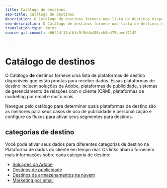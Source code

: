 ```yaml
---
title: Catálogo de destinos
seo-title: Catálogo de destinos
description: O Catálogo de destinos fornece uma lista de destinos disponíveis que estão prontos para receber dados. Esses destinos incluem soluções da Adobe, plataformas de publicidade, sistemas de gerenciamento de relações com o cliente (CRM), plataformas de marketing por email e muito mais.
seo-description: O Catálogo de destinos fornece uma lista de destinos disponíveis que estão prontos para receber dados. Esses destinos incluem soluções da Adobe, plataformas de publicidade, sistemas de gerenciamento de relações com o cliente (CRM), plataformas de marketing por email e muito mais.
translation-type: tm+mt
source-git-commit: e66f4df13afb3c9f9ddb440ccb5e479caeef2142

---
```



# Catálogo de destinos

O Catálogo **de** destinos fornece uma lista de plataformas de destino disponíveis que estão prontas para receber dados. Essas plataformas de destino incluem soluções da Adobe, plataformas de publicidade, sistemas de gerenciamento de relações com o cliente (CRM), plataformas de marketing por email e muito mais.

Navegue pelo catálogo para determinar quais plataformas de destino são as melhores para seus casos de uso de publicidade e personalização e configure os fluxos para ativar seus segmentos para destinos.

## categorias de destino

Você pode ativar seus dados para diferentes categorias de destino na Plataforma de dados do cliente em tempo real. Os links abaixo fornecem mais informações sobre cada categoria de destino:

* [Soluções da Adobe](/help/rtcdp/destinations/adobe-destinations.md)
* [Destinos de publicidade](/help/rtcdp/destinations/advertising-destinations.md)
* [Destinos de armazenamentos na nuvem](/help/rtcdp/destinations/cloud-storage-destinations.md)
* [Marketing por email](/help/rtcdp/destinations/email-marketing-destinations.md)